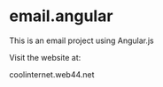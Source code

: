 # email.angular
This is an email project using Angular.js

Visit the website at:

coolinternet.web44.net

